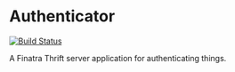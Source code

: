 # Authenticator

[![Build Status](https://travis-ci.org/divanvisagie/swiss-guard.svg?branch=master)](https://travis-ci.org/divanvisagie/swiss-guard)

A Finatra Thrift server application for authenticating things.
